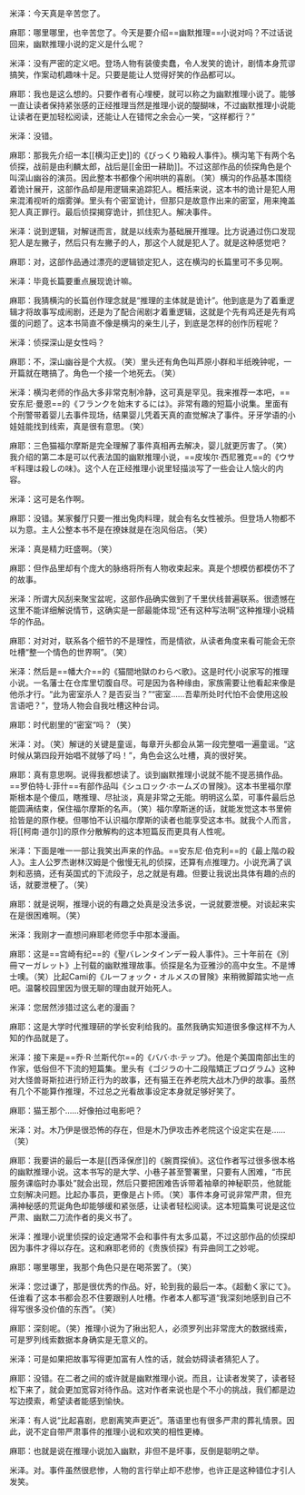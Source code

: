 米泽：今天真是辛苦您了。

麻耶：哪里哪里，也辛苦您了。今天是要介绍==幽默推理==小说对吗？不过话说回来，幽默推理小说的定义是什么呢？

米泽：没有严密的定义吧。登场人物有装傻卖蠢，令人发笑的诡计，剧情本身荒谬搞笑，作案动机趣味十足。只要是能让人觉得好笑的作品都可以。

麻耶：我也是这么想的。只要作者有心埋梗，就可以称之为幽默推理小说了。能够一直让读者保持紧张感的正经推理当然是推理小说的醍醐味，不过幽默推理小说能让读者在更加轻松阅读，还能让人在错愕之余会心一笑，“这样都行？”

米泽：没错。

麻耶：那我先介绍一本[[横沟正史]]的《びっくり箱殺人事件》。横沟笔下有两个名侦探，战前是由利麟太郎，战后是[[金田一耕助]]。不过这部作品的侦探角色是个叫深山幽谷的演员。因此整本书都像个闹哄哄的喜剧。（笑）横沟的作品基本围绕着诡计展开，这部作品却是用逻辑来追踪犯人。概括来说，这本书的诡计是犯人用来混淆视听的烟雾弹。里头有个密室诡计，但那只是故意作出来的密室，用来掩盖犯人真正罪行。最后侦探揭穿诡计，抓住犯人。解决事件。

米泽：说到逻辑，对解谜而言，就是以线索为基础展开推理。比方说通过伤口发现犯人是左撇子，然后只有左撇子的人，那这个人就是犯人了。就是这种感觉吧？

麻耶：对，这部作品通过漂亮的逻辑锁定犯人，这在横沟的长篇里可不多见啊。

米泽：毕竟长篇要重点展现诡计嘛。

麻耶：我猜横沟的长篇创作理念就是“推理的主体就是诡计”。他到底是为了着重逻辑才将故事写成闹剧，还是为了配合闹剧才着重逻辑，这就是个先有鸡还是先有鸡蛋的问题了。这本书简直不像是横沟的亲生儿子，到底是怎样的创作历程呢？

米泽：侦探深山是女性吗？

麻耶：不，深山幽谷是个大叔。（笑）里头还有角色叫芦原小群和半纸晚钟呢，一开篇就在瞎搞了。角色一个接一个地死去。（笑）

米泽：横沟老师的作品大多非常克制冷静，这可真是罕见。我来推荐一本吧，==安东尼·曼恩==的《フランクを始末するには》。非常有趣的短篇小说集。里面有个刑警带着婴儿去事件现场，结果婴儿凭着天真的直觉解决了事件。牙牙学语的小娃娃能找到线索，真是很有意思。（笑）

麻耶：三色猫福尔摩斯是完全理解了事件真相再去解决，婴儿就更厉害了。（笑）我介绍的第二本是可以代表法国的幽默推理小说，==皮埃尔·西尼雅克==的《ウサギ料理は殺しの味》。这个人在正经推理小说里轻描淡写了一些会让人恼火的内容。

米泽：这可是名作啊。

麻耶：没错。某家餐厅只要一推出兔肉料理，就会有名女性被杀。但登场人物都不以为意。主人公整本书不是在撩妹就是在泡风俗店。（笑）

米泽：真是精力旺盛啊。（笑）

麻耶：但作品里却有个庞大的脉络将所有人物收束起来。真是个想模仿都模仿不了的故事。

米泽：所谓大风刮来聚宝盆呢，这部作品确实做到了千里伏线普遍联系。很遗憾在这里不能详细解说情节，这确实是一部最能体现“还有这种写法啊”这种推理小说精华的作品。

麻耶：对对对，联系各个细节的不是理性，而是情欲，从读者角度来看可能会无奈吐槽“整一个情色的世界啊”。（笑）

米泽：然后是==幡大介==的《猫間地獄のわらべ歌》。这是时代小说家写的推理小说。一名藩士在仓库里切腹自尽。可是因为各种缘由，家族需要让他看起来像是他杀才行。“此为密室杀人？是否妥当？”“密室……吾辈所处时代怕不会使用这般言语吧？”，登场人物会自我吐槽这种台词。

麻耶：时代剧里的“密室“吗？（笑）

米泽：对。（笑）解谜的关键是童谣，每章开头都会从第一段完整唱一遍童谣。“这时候从第四段开始唱不就够了吗！”，角色会这么吐槽，真的很好笑。

麻耶：真有意思啊。说得我都想读了。谈到幽默推理小说就不能不提恶搞作品。==罗伯特·L·菲什==有部作品叫《シュロック·ホームズの冒険》。这本书里福尔摩斯根本是个傻瓜，瞎推理、尽扯淡，真是非常之无能。明明这么菜，可事件最后总能圆满结束，保住福尔摩斯的名声。（笑）福尔摩斯迷的话，就能发觉这本书里俯拾皆是的原作梗。但哪怕不认识福尔摩斯的读者也能享受这本书。就我个人而言，将[[柯南·道尔]]的原作分散解构的这本短篇反而更具有人性呢。

米泽：下面是唯一一部让我笑出声来的作品。==安东尼·伯克利==的《最上階の殺人》。主人公罗杰谢林汉姆是个傲慢无礼的侦探，还算有点推理力。小说充满了讽刺和恶搞，还有英国式的下流段子，总之就是有趣。但要让我说出具体有趣的点的话，就要泄梗了。（笑）

麻耶：就是说啊，推理小说的有趣之处真是没法多说，一说就要泄梗。对谈起来实在是很困难啊。（笑）

米泽：我刚才一直想问麻耶老师您手中那本漫画。

麻耶：这是==宫崎有纪==的《聖バレンタインデー殺人事件》。三十年前在《別冊マーガレット》上刊载的幽默推理故事。侦探是名为亚雅沙的高中女生。不是博士噢。（笑）比起Cami的《ルーフォック・オルメスの冒険》来稍微脚踏实地一点吧。温馨校园里因为很无聊的理由就开始死人。

米泽：您居然涉猎过这么老的漫画？

麻耶：这是大学时代推理研的学长安利给我的。虽然我确实知道很多像这样不为人知的作品就是了。

米泽：接下来是==乔·R·兰斯代尔==的《ババ·ホ·テップ》。他是个美国南部出生的作家，低俗但不下流的短篇集。里头有《ゴジラの十二段階矯正ブログラム》这种对大怪兽哥斯拉进行矫正行为的故事，还有猫王在养老院大战木乃伊的故事。虽然有几个不能算作推理，不过总之光看故事设定本身就足够好笑了。

麻耶：猫王那个……好像拍过电影吧？

米泽：对。木乃伊是很恐怖的存在，但是木乃伊攻击养老院这个设定实在是……（笑）

麻耶：我要讲的最后一本是[[西泽保彦]]的《腕貫探偵》。这位作者写过很多很本格的幽默推理小说。这本书写的是大学、小巷子甚至警署里，只要有人困难，“市民服务课临时办事处”就会出现，然后只要把困难告诉带着袖章的神秘职员，他就能立刻解决问题。比起办事员，更像是占卜师。（笑）事件本身可说非常严肃，但充满神秘感的荒诞角色却能够缓和紧张感，让读者轻松阅读。这本短篇集可说是这位严肃、幽默二刀流作者的奥义书了。

米泽：推理小说里侦探的设定通常不会和事件有太多瓜葛，不过这部作品的侦探却因为事件才得以存在。这和麻耶老师的《贵族侦探》有异曲同工之妙呢。

麻耶：哪里哪里，我那个角色只是在喝茶罢了。（笑）

米泽：您过谦了，那是很优秀的作品。好，轮到我的最后一本。《超動く家にて》。任谁看了这本书都会忍不住要跟别人吐槽。作者本人都写道“我深刻地感到自己不得写很多没价值的东西”。（笑）

麻耶：深刻呢。（笑）推理小说为了揪出犯人，必须罗列出非常庞大的数据线索，可是罗列线索数据本身确实是无意义的。

米泽：可是如果把故事写得更加富有人性的话，就会妨碍读者猜犯人了。

麻耶：没错。在二者之间的或许就是幽默推理小说。而且，让读者发笑了，读者轻松下来了，就会更加宽容对待作品。这对作者来说也是个不小的挑战，我们都是边写边摸索，希望读者能感到愉快。

米泽：有人说“比起喜剧，悲剧离笑声更近”。落语里也有很多严肃的葬礼情景。因此，说不定自带严肃事件的推理小说和欢笑的相性更棒。

麻耶：也就是说在推理小说加入幽默，非但不是坏事，反倒是聪明之举。

米泽。对。事件虽然很悲惨，人物的言行举止却不悲惨，也许正是这种错位才引人发笑。